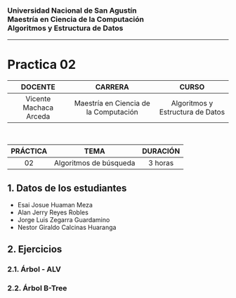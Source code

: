 ### Universidad Nacional de San Agustín <br/> Maestría en Ciencia de la Computación <br/>  Algoritmos y Estructura de Datos
<hr/>

# Practica 02

| DOCENTE | CARRERA | CURSO |
| :-: | :-: | :-: |
| Vicente Machaca Arceda | Maestría en Ciencia de la Computación | Algoritmos y Estructura de Datos |
<br/>

| PRÁCTICA | TEMA | DURACIÓN |
| :-: | :-: | :-: |
| 02 | Algoritmos de búsqueda | 3 horas

## 1. Datos de los estudiantes
 - Esai Josue Huaman Meza
 - Alan Jerry Reyes Robles
 - Jorge Luis Zegarra Guardamino
 - Nestor Giraldo Calcinas Huaranga

## 2. Ejercicios

### 2.1. Árbol - ALV
### 2.2. Árbol B-Tree
